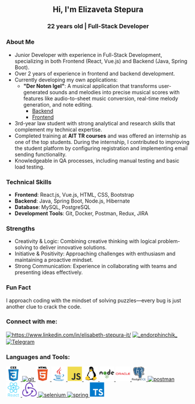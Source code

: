 <h2 align="center"> Hi, I'm Elizaveta Stepura </h2>

<h3 align="center"> 22 years old | Full-Stack Developer </h3>

### About Me
- Junior Developer with experience in Full-Stack Development, specializing in both Frontend (React, Vue.js) and Backend (Java, Spring Boot).
- Over 2 years of experience in frontend and backend development.
- Currently developing my own applications:
  - **"Der Noten Igel"**: A musical application that transforms user-generated sounds and melodies into precise musical scores with features like audio-to-sheet music conversion, real-time melody generation, and note editing.
    - [Backend](https://github.com/enlizabethS/DerNotenIgel-backE)
    - [Frontend](https://github.com/enlizabethS/dernotenigelfront)
- 3rd-year law student with strong analytical and research skills that complement my technical expertise.
- Completed training at **AIT TR courses** and was offered an internship as one of the top students. During the internship, I contributed to improving the student platform by configuring registration and implementing email sending functionality.
- Knowledgeable in QA processes, including manual testing and basic load testing.

### Technical Skills
- **Frontend**: React.js, Vue.js, HTML, CSS, Bootstrap
- **Backend**: Java, Spring Boot, Node.js, Hibernate
- **Database**: MySQL, PostgreSQL
- **Development Tools**: Git, Docker, Postman, Redux, JIRA

### Strengths
- Creativity & Logic: Combining creative thinking with logical problem-solving to deliver innovative solutions.
- Initiative & Positivity: Approaching challenges with enthusiasm and maintaining a proactive mindset.
- Strong Communication: Experience in collaborating with teams and presenting ideas effectively.

### Fun Fact
I approach coding with the mindset of solving puzzles—every bug is just another clue to crack the code.

<h3 align="left">Connect with me:</h3>
<p align="left">
<a href="https://www.linkedin.com/in/elisabeth-stepura-it/" target="blank"><img align="center" src="https://raw.githubusercontent.com/rahuldkjain/github-profile-readme-generator/master/src/images/icons/Social/linked-in-alt.svg" alt="https://www.linkedin.com/in/elisabeth-stepura-it/" height="30" width="40" /></a>
<a href="https://instagram.com/_endorphinchik_" target="blank"><img align="center" src="https://raw.githubusercontent.com/rahuldkjain/github-profile-readme-generator/master/src/images/icons/Social/instagram.svg" alt="_endorphinchik_" height="30" width="40" /></a>
<a href="https://t.me/endorphinchik18" target="blank">
  <img align="center" src="https://raw.githubusercontent.com/gauravghongde/social-icons/master/SVG/Color/Telegram.svg" 
  alt="Telegram" height="30" width="40" />
</a>
</p>

<h3 align="left">Languages and Tools:</h3>
<p align="left"> <a href="https://www.w3schools.com/css/" target="_blank" rel="noreferrer"> <img src="https://raw.githubusercontent.com/devicons/devicon/master/icons/css3/css3-original-wordmark.svg" alt="css3" width="40" height="40"/> </a> <a href="https://git-scm.com/" target="_blank" rel="noreferrer"> <img src="https://www.vectorlogo.zone/logos/git-scm/git-scm-icon.svg" alt="git" width="40" height="40"/> </a> <a href="https://www.w3.org/html/" target="_blank" rel="noreferrer"> <img src="https://raw.githubusercontent.com/devicons/devicon/master/icons/html5/html5-original-wordmark.svg" alt="html5" width="40" height="40"/> </a> <a href="https://www.java.com" target="_blank" rel="noreferrer"> <img src="https://raw.githubusercontent.com/devicons/devicon/master/icons/java/java-original.svg" alt="java" width="40" height="40"/> </a> <a href="https://developer.mozilla.org/en-US/docs/Web/JavaScript" target="_blank" rel="noreferrer"> <img src="https://raw.githubusercontent.com/devicons/devicon/master/icons/javascript/javascript-original.svg" alt="javascript" width="40" height="40"/> </a> <a href="https://www.linux.org/" target="_blank" rel="noreferrer"> <img src="https://raw.githubusercontent.com/devicons/devicon/master/icons/linux/linux-original.svg" alt="linux" width="40" height="40"/> </a> <a href="https://nodejs.org" target="_blank" rel="noreferrer"> <img src="https://raw.githubusercontent.com/devicons/devicon/master/icons/nodejs/nodejs-original-wordmark.svg" alt="nodejs" width="40" height="40"/> </a> <a href="https://www.oracle.com/" target="_blank" rel="noreferrer"> <img src="https://raw.githubusercontent.com/devicons/devicon/master/icons/oracle/oracle-original.svg" alt="oracle" width="40" height="40"/> </a> <a href="https://www.postgresql.org" target="_blank" rel="noreferrer"> <img src="https://raw.githubusercontent.com/devicons/devicon/master/icons/postgresql/postgresql-original-wordmark.svg" alt="postgresql" width="40" height="40"/> </a> <a href="https://postman.com" target="_blank" rel="noreferrer"> <img src="https://www.vectorlogo.zone/logos/getpostman/getpostman-icon.svg" alt="postman" width="40" height="40"/> </a> <a href="https://reactjs.org/" target="_blank" rel="noreferrer"> <img src="https://raw.githubusercontent.com/devicons/devicon/master/icons/react/react-original-wordmark.svg" alt="react" width="40" height="40"/> </a> <a href="https://redux.js.org" target="_blank" rel="noreferrer"> <img src="https://raw.githubusercontent.com/devicons/devicon/master/icons/redux/redux-original.svg" alt="redux" width="40" height="40"/> </a> <a href="https://www.selenium.dev" target="_blank" rel="noreferrer"> <img src="https://raw.githubusercontent.com/detain/svg-logos/780f25886640cef088af994181646db2f6b1a3f8/svg/selenium-logo.svg" alt="selenium" width="40" height="40"/> </a> <a href="https://spring.io/" target="_blank" rel="noreferrer"> <img src="https://www.vectorlogo.zone/logos/springio/springio-icon.svg" alt="spring" width="40" height="40"/> </a> <a href="https://www.typescriptlang.org/" target="_blank" rel="noreferrer"> <img src="https://raw.githubusercontent.com/devicons/devicon/master/icons/typescript/typescript-original.svg" alt="typescript" width="40" height="40"/> </a> </p>
